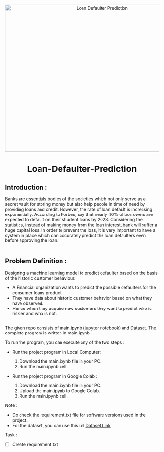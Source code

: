 <p align="center">
  <img src="https://analyticsindiamag.com/wp-content/uploads/2015/05/Detecting-loan-defaults-at-an-early-stage-using-models-of-machine-intelligence.jpg" 
       height="480" width="620" title="Loan Defaulter Prediction">
</p>

# <p align='center'> Loan-Defaulter-Prediction</p>

## Introduction :
Banks are essentials bodies of the societies which not only serve as a secret vault for storing money but also help people in time of need by providing loans and credit. However, the rate of loan default is increasing exponentially. According to Forbes, say that nearly 40% of borrowers are expected to default on their stiudent loans by 2023. Considering the statistics, instead of making money from the loan interest, bank will suffer a huge capital loss. In order to prevent the loss, it is very important to have a system in place which can accurately predict the loan defaulters even before approving the loan. <br><br>

## Problem Definition :
Designing a machine learning model to predict defaulter based on the basis of the historic customer behaviour.
- A Financial organization wants to predict the possible defaulters for the consumer loans product.
- They have data about historic customer behavior based on what they have observed.
- Hence when they acquire new customers they want to predict who is riskier and who is not.


## 
The given repo consists of main.ipynb (jupyter notebook) and Dataset. The complete program is written in main.ipynb

To run the program, you can execute any of the two steps :
* Run the project program in Local Computer:
    1. Download the main.ipynb file in your PC.
    2. Run the main.ipynb cell.
    
* Run the project program in Google Colab : 
    1. Download the main.ipynb file in your PC.
    2. Upload the main.ipynb to Google Colab.
    3. Run the main.ipynb cell.
    
    
Note : 
- Do check the requirement.txt file for software versions used in the project.
- For the dataset, you can use this url [Dataset Link](https://raw.githubusercontent.com/AmanCSE-1/Loan-Defaulter-Prediction-based-on-Customer-Behavior/main/Loan%20Defaulter%20Dataset.csv)

Task :
- [ ] Create requirement.txt
